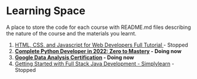 # Learning Space

A place to store the code for each course with README.md files describing the nature of the course and the materials you learnt.

1. [HTML, CSS, and Javascript for Web Developers Full Tutorial
](https://youtu.be/k103bbhTdXY) - Stopped
2. **[Complete Python Developer in 2022: Zero to Mastery](https://www.udemy.com/share/101URk3@nWmU-MdNiNRyZ76xAcLlT3e_vd3nNgqdyjDpbxiVMZftkdhlgAlM0Jm4Qgkemz4W/) - Doing now**
3. **[Google Data Analysis Certification](https://www.coursera.org/professional-certificates/google-data-analytics?irclickid=3isQz7V49xyITzOVFAyeNw9NUkDxtF1dqWMfyY0&irgwc=1&utm_medium=partners&utm_source=impact&utm_campaign=2624140&utm_content=b2c) - Doing now**
4. [Getting Started with Full Stack Java Development - Simplylearn](https://simpli-web.app.link/e/c4n3a7vqBqb) - Stopped
